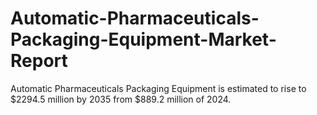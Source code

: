 # Automatic-Pharmaceuticals-Packaging-Equipment-Market-Report
Automatic Pharmaceuticals Packaging Equipment is estimated to rise to $2294.5 million by 2035 from $889.2 million of 2024.
